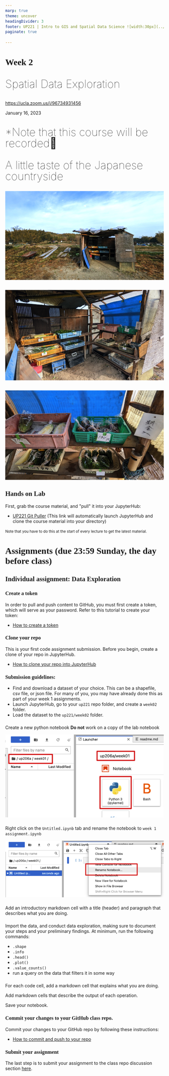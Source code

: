 ```yaml
---
marp: true
theme: uncover
headingDivider: 3
footer: UP221 | Intro to GIS and Spatial Data Science ![width:30px](../images/yoh%20with%20globe.png)
paginate: true

---
```


<style>
kesmall {font-size:0.6em}
medium {font-size:0.9em}
large {font-size:2em}
xlarge {font-size:4em}
gray {padding:20px;background-color:whitesmoke;font-weight:800}
plum {padding:20px;background-color:plum;line-height:3}
xl { font-size:2.5em;font-weight:100;line-height:1}
h1,h2,h3,h4,h5{font-family:serif}
section {font-size:2em;font-weight:300;}
</style>

# Week 2

<xl>

Spatial Data Exploration

</xl>

https://ucla.zoom.us/j/96734931456

January 16, 2023

##
<xl>

*Note that this course will be recorded🎥

</xl>

##

<xl>
A little taste of the Japanese countryside
</xl>

##

![bg](images/kyotanabe1.png)

##

![bg](images/kyotanabe2.png)

##

![bg](images/kyotanabe3.png)


## Hands on Lab
First, grab the course material, and "pull" it into your JupyterHub:

* [UP221 Git Puller](https://jupyter.idre.ucla.edu/hub/user-redirect/git-pull?repo=https%3A%2F%2Fgithub.com%2Fyohman%2F23W-UP221&urlpath=lab%2Ftree%2F23W-UP221%2F&branch=main) 
(This link will automatically launch JupyterHub and clone the course material into your directory)

<small>Note that you have to do this at the start of every lecture to get the latest material.
</small>


# Assignments (due 23:59 Sunday, the day before class)


## Individual assignment: Data Exploration

### Create a token

In order to pull and push content to GitHub, you must first create a token, which will serve as your password. Refer to this tutorial to create your token:

* [How to create a token](../../Git%20related/Create%20a%20token.md)

### Clone your repo

This is your first code assignment submission. Before you begin, create a clone of your repo in JupyterHub.

* [How to clone your repo into JupyterHub](../../Git%20related/Clone%20repo%20to%20hub.md)

### Submission guidelines:

- Find and download a dataset of your choice. This can be a shapefile, csv file, or json file. For many of you, you may have already done this as part of your week 1 assignments.
- Launch JupyterHub, go to your `up221` repo folder, and create a `week02` folder.
- Load the dataset to the `up221/week02` folder.

### 
Create a new python notebook 
**Do not** work on a copy of the lab notebook

<kbd><img src="images/notebook.png"></kbd>

###

Right click on the `Untitled.ipynb` tab and rename the notebook to `week 1 assignment.ipynb`

<kbd><img src="images/rename.png"></kbd>

###

Add an introductory markdown cell with a title (header) and paragraph that describes what you are doing.

###

Import the data, and conduct data exploration, making sure to document your steps and your preliminary findings. At minimum, run the following commands:

* `.shape`
* `.info`
* `.head()`
* `.plot()`
* `.value_counts()`
* run a query on the data that filters it in some way

###

For each code cell, add a markdown cell that explains what you are doing.

Add markdown cells that describe the output of each operation.

Save your notebook.

### Commit your changes to your GitHub class repo.

Commit your changes to your GitHub repo by following these instructions:

* [How to commit and push to your repo](../../Git%20related/Commit%20and%20push.md)

### Submit your assignment 

The last step is to submit your assignment to the class repo discussion section [here](https://github.com/yohman/23W-UP221/discussions/4).
